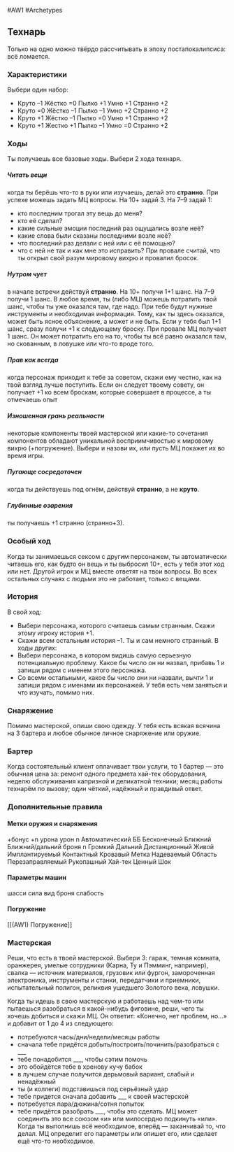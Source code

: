 #AW1 #Archetypes 

## Технарь

Только на одно можно твёрдо рассчитывать в эпоху постапокалипсиса: всё ломается.

### Характеристики 
Выбери один набор: 
- Круто –1 Жёстко =0 Пылко +1 Умно +1 Странно +2 
- Круто =0 Жёстко –1 Пылко –1 Умно +2 Странно +2 
- Круто +1 Жёстко –1 Пылко =0 Умно +1 Странно +2 
- Круто +1 Жестко +1 Пылко –1 Умно =0 Странно +2

### Ходы
Ты получаешь все базовые ходы. Выбери 2 хода технаря.

##### Читать вещи
когда ты берёшь что-то в руки или изучаешь, делай это **странно**. При успехе можешь задать МЦ вопросы. На 10+ задай 3. На 7–9 задай 1: 
- кто последним трогал эту вещь до меня? 
- кто её сделал? 
- какие сильные эмоции последний раз ощущались возле неё? 
- какие слова были сказаны последними возле неё? 
- что последний раз делали с ней или с её помощью? 
- что с ней не так и как мне это исправить? 
При провале считай, что ты открыл свой разум мировому вихрю и провалил бросок. 

##### Нутром чует
в начале встречи действуй **странно**. На 10+ получи 1+1 шанс. На 7–9 получи 1 шанс. В любое время, ты (либо МЦ) можешь потратить твой шанс, чтобы ты уже оказался там, где надо. При тебе будут нужные инструменты и необходимая информация. Тому, как ты здесь оказался, может быть ясное объяснение, а может и не быть. Если у тебя был 1+1 шанс, сразу получи +1 к следующему броску. При провале МЦ получает 1 шанс. Он может потратить его на то, чтобы ты всё равно оказался там, но скованным, в ловушке или что-то вроде того. 

##### Прав как всегда
когда персонаж приходит к тебе за советом, скажи ему честно, как на твой взгляд лучше поступить. Если он следует твоему совету, он получает +1 ко всем броскам, которые совершает в процессе, а ты отмечаешь опыт

##### Изношенная грань реальности
некоторые компоненты твоей мастерской или какие-то сочетания компонентов обладают уникальной восприимчивостью к мировому вихрю (+погружение). Выбери и назови их, или пусть МЦ покажет их во время игры. 

##### Пугающе сосредоточен
когда ты действуешь под огнём, действуй **странно**, а не **круто**. 

##### Глубинные озарения
ты получаешь +1 странно (странно+3).

### Особый ход
Когда ты занимаешься сексом с другим персонажем, ты автоматически читаешь его, как будто он вещь и ты выбросил 10+, есть у тебя этот ход или нет. Другой игрок и МЦ вместе ответят на твои вопросы. 
Во всех остальных случаях с людьми это не работает, только с вещами.

### История
В свой ход: 
- Выбери персонажа, которого считаешь самым странным. Скажи этому игроку история +1. 
- Скажи всем остальным история –1. Ты и сам немного странный. 
В ходы других: 
- Выбери персонажа, в котором видишь самую серьезную потенциальную проблему. Какое бы число он ни назвал, прибавь 1 и запиши рядом с именем этого персонажа. 
- Со всеми остальными, какое бы число они ни назвали, вычти 1 и запиши рядом с именами их персонажей. У тебя есть чем заняться и что изучать, помимо них.

### Снаряжение 
Помимо мастерской, опиши свою одежду. У тебя есть всякая всячина на 3 бартера и любое обычное личное снаряжение или оружие.

### Бартер
Когда состоятельный клиент оплачивает твои услуги, то 1 бартер — это обычная цена за: ремонт одного предмета хай-тек оборудования, неделю обслуживания капризной и деликатной техники; месяц работы технарём по вызову; один чёткий, надёжный и правдивый ответ.

### Дополнительные правила

#### Метки оружия и снаряжения

+бонус 
+n урона 
урон n 
Автоматический 
ББ 
Бесконечный 
Ближний 
Ближний/дальний 
броня n 
Громкий 
Дальний 
Дистанционный 
Живой 
Имплантируемый 
Контактный 
Кровавый 
Метка 
Надеваемый 
Область 
Перезаправляемый 
Рукопашный 
Хай-тек 
Ценный 
Шок 
#### Параметры машин 
шасси 
сила 
вид 
броня 
слабость

#### Погружение
[[(AW1) Погружение]]

### Мастерская
Реши, что есть в твоей мастерской. Выбери 3: гараж, темная комната, оранжерея, умелые сотрудники (Карна, Ту и Пэмминг, например), свалка — источник материалов, грузовик или фургон, замороченная электроника, инструменты и станки, передатчики и приемники, испытательный полигон, реликвия ушедшего Золотого века, ловушки.

Когда ты идешь в свою мастерскую и работаешь над чем-то или пытаешься разобраться в какой-нибудь фиговине, реши, чего ты хочешь добиться и скажи МЦ. Он ответит: «Конечно, нет проблем, но…» и добавит от 1 до 4 из следующего: 
- потребуются часы/дни/недели/месяцы работы
- сначала тебе придётся добыть/построить/починить/разобраться с \_\_\_
- тебе понадобится \_\_\_, чтобы сэтим помочь
- это обойдётся тебе в хренову кучу бабок
- в лучшем случае получится дерьмовый вариант, слабый и ненадёжный
- ты (и коллеги) подставишься под серьёзный удар
- тебе придется сначала добавить \_\_\_ к своей мастерской
- потребуется пара/дюжина/сотня попыток
- тебе придётся разобрать \_\_\_, чтобы это сделать. 
МЦ может соединить это все союзом «и» или милосердно подкинуть «или». Когда ты выполнишь всё необходимое, вперёд — заканчивай то, что делал. МЦ определит его параметры или опишет его, или сделает ещё что-то необходимое.